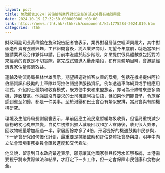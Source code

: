 ```yaml
---
layout: post
title: 施政報告2024｜黃偉綸稱業界對低空經濟派送外賣有強烈興趣
date: 2024-10-19 17:32:50.000000000 +08:00
link: https://news.rthk.hk/rthk/ch/component/k2/1775284-20241019.htm
categories: rthk
---
```


財政司副司長黃偉綸在施政報告記者會表示，業界對發展低空經濟興趣大，其中對派送外賣有強烈興趣，工作組開會後，將與業界商討，期望今年底前，就適當項目邀請業界及合作夥伴申請。目前本港處於起步階段，如果提供很具體數據包括對將來經濟的貢獻是不切實際，當完成試驗進入量產階段，在有具體項目時，會邀請經濟專家估量經濟效益。

運輸及物流局局長林世雄表示，期望締造對旅客友善的環境，包括在機場提供阿拉伯語資訊和鼓勵的士車隊以阿拉伯語提供服務資訊，例如透過車隊網頁或手機應用程式，介紹的士種類和收費模式，既方便中東和東盟旅客，亦可為車隊帶來更多商機，達致雙贏。他強調沒有要求的士司機講阿拉伯語，但如果他們能自學，令旅客感到賓至如歸，都是一件美事。至於港鐵和巴士會否有類似安排，當局會與有關機構研究。

環境及生態局局長謝展寰表示，早前因應主流民意暫緩垃圾收費，但當局重視減少廢物的初心從來無變，自從年初推出擴大減廢回收和加大宣傳後，收到很大效果，回收物總量增加超過一半，家居厨餘亦多了4倍，形容是好的機遇鼓勵市民參與，下一步會研究如何優化計劃，最重要是持續監察和評估整體社會參與度，明年中向立法會環境事務委員會匯報進度和交代看法。

他又說，留意到日本政府最近表示，願意讓其他國家參與核污水監察系統，本港需要視乎將來實際做法和結果，才訂定下一步工作，但一定會保障市民健康和食物安全。
